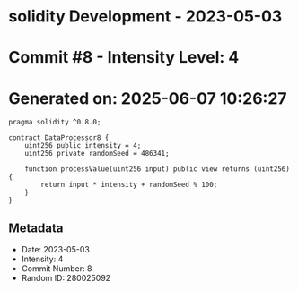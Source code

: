 ﻿# solidity Development - 2023-05-03
# Commit #8 - Intensity Level: 4
# Generated on: 2025-06-07 10:26:27
```solidity
pragma solidity ^0.8.0;

contract DataProcessor8 {
    uint256 public intensity = 4;
    uint256 private randomSeed = 486341;

    function processValue(uint256 input) public view returns (uint256) {
        return input * intensity + randomSeed % 100;
    }
}
```
## Metadata
- Date: 2023-05-03
- Intensity: 4
- Commit Number: 8
- Random ID: 280025092
